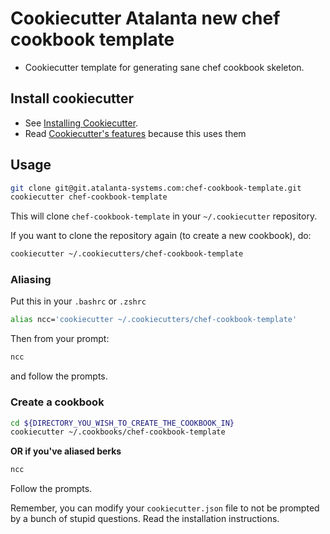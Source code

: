# Cookiecutter Atalanta new chef cookbook template

  * Cookiecutter template for generating sane chef cookbook skeleton.

## Install cookiecutter

- See [Installing Cookiecutter](http://cookiecutter.readthedocs.org/en/latest/installation.html).
- Read [Cookiecutter's features](https://github.com/audreyr/cookiecutter#features) because this uses them

## Usage

```bash
git clone git@git.atalanta-systems.com:chef-cookbook-template.git
cookiecutter chef-cookbook-template
```

This will clone `chef-cookbook-template` in your `~/.cookiecutter` repository.

If you want to clone the repository again (to create a new cookbook), do:

```bash
cookiecutter ~/.cookiecutters/chef-cookbook-template
```

### Aliasing

Put this in your `.bashrc` or `.zshrc`

```bash
alias ncc='cookiecutter ~/.cookiecutters/chef-cookbook-template'
```

Then from your prompt:

```bash
ncc
```

and follow the prompts.

### Create a cookbook

```bash
cd ${DIRECTORY_YOU_WISH_TO_CREATE_THE_COOKBOOK_IN}
cookiecutter ~/.cookbooks/chef-cookbook-template
```

**OR if you've aliased berks**

```bash
ncc
```

Follow the prompts.

Remember, you can modify your `cookiecutter.json` file to not be
prompted by a bunch of stupid questions. Read the installation
instructions.
